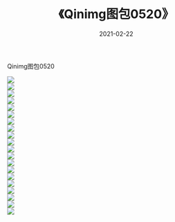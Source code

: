 ﻿---
layout: post
title:  《Qinimg图包0520》
date:   2021-02-22
img: http://imgx.orgx.ga/Qinimg图包/Qinimg图包0520/000.jpg
categories: [美女, 清纯, 唯美]
---

Qinimg图包0520

 ![](http://imgx.orgx.ga/Qinimg图包/Qinimg图包0520/001.jpg) <br>![](http://imgx.orgx.ga/Qinimg图包/Qinimg图包0520/002.jpg) <br>![](http://imgx.orgx.ga/Qinimg图包/Qinimg图包0520/003.jpg) <br>![](http://imgx.orgx.ga/Qinimg图包/Qinimg图包0520/004.jpg) <br>![](http://imgx.orgx.ga/Qinimg图包/Qinimg图包0520/005.jpg) <br>![](http://imgx.orgx.ga/Qinimg图包/Qinimg图包0520/006.jpg) <br>![](http://imgx.orgx.ga/Qinimg图包/Qinimg图包0520/007.jpg) <br>![](http://imgx.orgx.ga/Qinimg图包/Qinimg图包0520/008.jpg) <br>![](http://imgx.orgx.ga/Qinimg图包/Qinimg图包0520/009.jpg) <br>![](http://imgx.orgx.ga/Qinimg图包/Qinimg图包0520/010.jpg) <br>![](http://imgx.orgx.ga/Qinimg图包/Qinimg图包0520/011.jpg) <br>![](http://imgx.orgx.ga/Qinimg图包/Qinimg图包0520/012.jpg) <br>![](http://imgx.orgx.ga/Qinimg图包/Qinimg图包0520/013.jpg) <br>![](http://imgx.orgx.ga/Qinimg图包/Qinimg图包0520/014.jpg) <br>![](http://imgx.orgx.ga/Qinimg图包/Qinimg图包0520/015.jpg) <br>![](http://imgx.orgx.ga/Qinimg图包/Qinimg图包0520/016.jpg) <br>![](http://imgx.orgx.ga/Qinimg图包/Qinimg图包0520/017.jpg) <br>![](http://imgx.orgx.ga/Qinimg图包/Qinimg图包0520/018.jpg) <br>![](http://imgx.orgx.ga/Qinimg图包/Qinimg图包0520/019.jpg) <br>![](http://imgx.orgx.ga/Qinimg图包/Qinimg图包0520/020.jpg) <br>